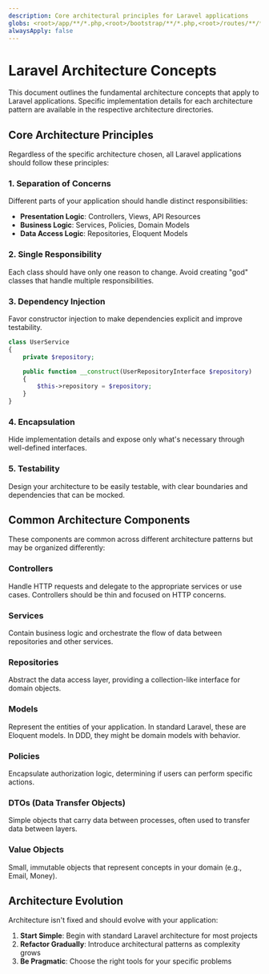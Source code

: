 ```yaml
---
description: Core architectural principles for Laravel applications
globs: <root>/app/**/*.php,<root>/bootstrap/**/*.php,<root>/routes/**/*.php,<root>/database/migrations/**/*.php,<root>/config/**/*.php,<root>/tests/**/*.php
alwaysApply: false
---
```


# Laravel Architecture Concepts

This document outlines the fundamental architecture concepts that apply to Laravel applications. Specific implementation details for each architecture pattern are available in the respective architecture directories.

## Core Architecture Principles

Regardless of the specific architecture chosen, all Laravel applications should follow these principles:

### 1. Separation of Concerns

Different parts of your application should handle distinct responsibilities:

-   **Presentation Logic**: Controllers, Views, API Resources
-   **Business Logic**: Services, Policies, Domain Models
-   **Data Access Logic**: Repositories, Eloquent Models

### 2. Single Responsibility

Each class should have only one reason to change. Avoid creating "god" classes that handle multiple responsibilities.

### 3. Dependency Injection

Favor constructor injection to make dependencies explicit and improve testability.

```php
class UserService
{
    private $repository;

    public function __construct(UserRepositoryInterface $repository)
    {
        $this->repository = $repository;
    }
}
```

### 4. Encapsulation

Hide implementation details and expose only what's necessary through well-defined interfaces.

### 5. Testability

Design your architecture to be easily testable, with clear boundaries and dependencies that can be mocked.

## Common Architecture Components

These components are common across different architecture patterns but may be organized differently:

### Controllers

Handle HTTP requests and delegate to the appropriate services or use cases. Controllers should be thin and focused on HTTP concerns.

### Services

Contain business logic and orchestrate the flow of data between repositories and other services.

### Repositories

Abstract the data access layer, providing a collection-like interface for domain objects.

### Models

Represent the entities of your application. In standard Laravel, these are Eloquent models. In DDD, they might be domain models with behavior.

### Policies

Encapsulate authorization logic, determining if users can perform specific actions.

### DTOs (Data Transfer Objects)

Simple objects that carry data between processes, often used to transfer data between layers.

### Value Objects

Small, immutable objects that represent concepts in your domain (e.g., Email, Money).

## Architecture Evolution

Architecture isn't fixed and should evolve with your application:

1. **Start Simple**: Begin with standard Laravel architecture for most projects
2. **Refactor Gradually**: Introduce architectural patterns as complexity grows
3. **Be Pragmatic**: Choose the right tools for your specific problems
